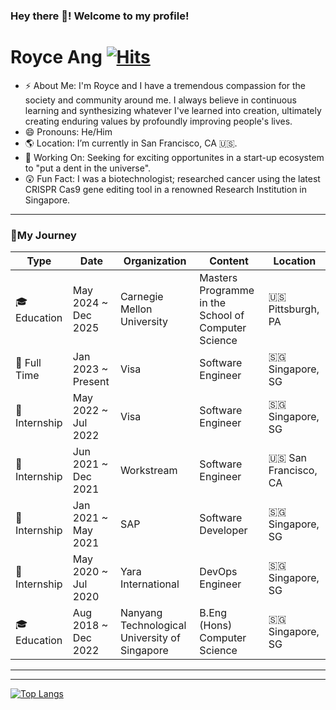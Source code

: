 ### Hey there 👋! Welcome to my profile!

# Royce Ang [![Hits](https://hits.seeyoufarm.com/api/count/incr/badge.svg?url=https%3A%2F%2Fgithub.com%2Froyc0003%2Fhit-counter&count_bg=%2379C83D&title_bg=%23555555&icon=&icon_color=%23E7E7E7&title=hits&edge_flat=false)](https://hits.seeyoufarm.com)


- ⚡ About Me: I'm Royce and I have a tremendous compassion for the society and community around me. 
I always believe in continuous learning and synthesizing whatever I've learned into creation, ultimately creating enduring values by profoundly improving people's lives. 
- 😄 Pronouns: He/Him
- 🌎 Location: I’m currently in San Francisco, CA 🇺🇸.
- 🔭 Working On: Seeking for exciting opportunites in a start-up ecosystem to "put a dent in the universe".
- 😲 Fun Fact: I was a biotechnologist; researched cancer using the latest CRISPR Cas9 gene editing tool in a renowned Research Institution in Singapore.

---

### 🌟My Journey
| Type           | Date        | Organization   | Content | Location   |
| --------       | --------    | --------       | --------| --------   |     
| 🎓Education    | May 2024 ~ Dec 2025    | Carnegie Mellon University | Masters Programme in the School of Computer Science                                            | 🇺🇸 Pittsburgh, PA |
| 🚀 Full Time   | Jan 2023 ~ Present     | Visa | Software Engineer                                                     | 🇸🇬 Singapore, SG     |
| 🚀Internship   | May 2022 ~ Jul 2022    | Visa | Software Engineer                                                      | 🇸🇬 Singapore, SG     |
| 🚀Internship   | Jun 2021 ~ Dec 2021    | Workstream | Software Engineer                                                | 🇺🇸 San Francisco, CA |
| 🚀Internship   | Jan 2021 ~ May 2021    | SAP | Software Developer                                                      | 🇸🇬 Singapore, SG     |
| 🚀Internship   | May 2020 ~ Jul 2020    | Yara International | DevOps Engineer                                          | 🇸🇬 Singapore, SG     |
| 🎓Education    | Aug 2018 ~ Dec 2022    | Nanyang Technological University of Singapore | B.Eng (Hons) Computer Science | 🇸🇬 Singapore, SG     |

---


---
  
[![Top Langs](https://github-readme-stats.vercel.app/api/top-langs/?username=royc0003&hide=jupyter%20notebook)](https://github.com/anuraghazra/github-readme-stats)

